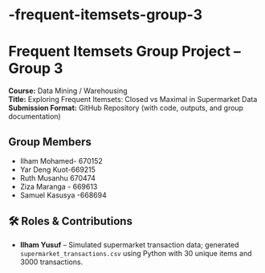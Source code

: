 ﻿# -frequent-itemsets-group-3
# Frequent Itemsets Group Project – Group 3

**Course:** Data Mining / Warehousing  
**Title:** Exploring Frequent Itemsets: Closed vs Maximal in Supermarket Data  
**Submission Format:** GitHub Repository (with code, outputs, and group documentation)

## Group Members
- Ilham Mohamed- 670152
- Yar Deng Kuot-669215
- Ruth Musanhu 670474
- Ziza Maranga - 669613
- Samuel Kasusya -668694

## 🛠️ Roles & Contributions

- **Ilham Yusuf** – Simulated supermarket transaction data; generated `supermarket_transactions.csv` using Python with 30 unique items and 3000 transactions.
